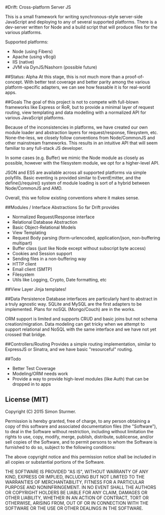 #Drift: Cross-platform Server JS

This is a small framework for writing synchronous-style server-side JavaScript and deploying to any of several supported platforms. There is a dev-server written for Node and a build script that will produce files for the various platforms.

Supported platforms:

 * Node (using Fibers)
 * Apache (using v8cgi)
 * IIS (native)
 * JVM via DynJS/Nashorn (possible future)

##Status: Alpha
At this stage, this is not much more than a proof-of-concept. With better test coverage and better parity among the various platform-specific adapters, we can see how feasable it is for real-world apps.

##Goals
The goal of this project is not to compete with full-blown frameworks like Express or RoR, but to provide a minimal layer of request routing, view templating and data modelling with a normalized API for various JavaScript platforms.

Because of the inconsistencies in platforms, we have created our own module loader and abstraction layers for request/response, filesystem, etc. None-the-less, we closely follow conventions from Node/CommonJS and other mainstream frameworks. This results in an intuitive API that will seem familiar to any full-stack JS developer.

In some cases (e.g. Buffer) we mimic the Node module as closely as possible, however with the filesystem module, we opt for a higher-level API.

JSON and ES5 are available across all supported platforms via simple polyfills. Basic eventing is provided similar to EventEmitter, and the define()/require() system of module loading is sort of a hybrid between Node/CommonJS and AMD.

Overall, this we follow existing conventions where it makes sense.

##Modules / Interface Abstractions
So far Drift provides

 * Normalized Request/Response interface
 * Relational Database Abstraction
 * Basic Object-Relational Models
 * View Templating
 * Request Body parsing (form-urlencoded, application/json, non-buffering multipart)
 * Buffer class (just like Node except without subscript byte access)
 * Cookies and Session support
 * Sending files in a non-buffering way
 * HTTP client
 * Email client (SMTP)
 * Filesystem
 * Utils like Logging, Crypto, Date formatting, etc

##View Layer
Jinja templates!

##Data Persistence
Database interfaces are particularly hard to abstract in a truly agnostic way. SQLite and MySQL are the first adapters to be implemented. Plans for noSQL (Mongo/Couch) are in the works.

ORM support is limited and supports CRUD and basic joins but not schema creation/migration. Data modeling can get tricky when we attempt to support relational and NoSQL with the same interface and we have not yet crossed that bridge.

##Controllers/Routing
Provides a simple routing implementation, similar to ExpressJS or Sinatra, and we have basic "resourceful" routing.

##Todo

 * Better Test Coverage
 * Modeling/ORM needs work
 * Provide a way to provide high-level modules (like Auth) that can be dropped in to apps

## License (MIT)

Copyright (C) 2015 Simon Sturmer.

Permission is hereby granted, free of charge, to any person obtaining a copy of this software and associated
documentation files (the "Software"), to deal in the Software without restriction,
including without limitation the rights to use, copy, modify, merge, publish, distribute, sublicense,
and/or sell copies of the Software, and to permit persons to whom the Software is furnished to do so,
subject to the following conditions:

The above copyright notice and this permission notice shall be included in all copies or substantial portions of the
Software.

THE SOFTWARE IS PROVIDED "AS IS", WITHOUT WARRANTY OF ANY KIND, EXPRESS OR IMPLIED,
INCLUDING BUT NOT LIMITED TO THE WARRANTIES OF MERCHANTABILITY, FITNESS FOR A PARTICULAR PURPOSE AND NONINFRINGEMENT.
IN NO EVENT SHALL THE AUTHORS OR COPYRIGHT HOLDERS BE LIABLE FOR ANY CLAIM, DAMAGES OR OTHER LIABILITY,
WHETHER IN AN ACTION OF CONTRACT, TORT OR OTHERWISE, ARISING FROM, OUT OF OR IN CONNECTION WITH THE SOFTWARE OR THE
USE OR OTHER DEALINGS IN THE SOFTWARE.
